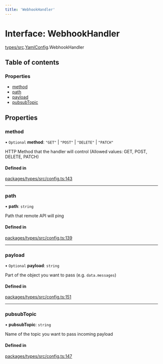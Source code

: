 ```yaml
---
title: 'WebhookHandler'
---
```


# Interface: WebhookHandler

[types/src](../modules/types_src).[YamlConfig](../modules/types_src.YamlConfig).WebhookHandler

## Table of contents

### Properties

- [method](types_src.YamlConfig.WebhookHandler#method)
- [path](types_src.YamlConfig.WebhookHandler#path)
- [payload](types_src.YamlConfig.WebhookHandler#payload)
- [pubsubTopic](types_src.YamlConfig.WebhookHandler#pubsubtopic)

## Properties

### method

• `Optional` **method**: ``"GET"`` | ``"POST"`` | ``"DELETE"`` | ``"PATCH"``

HTTP Method that the handler will control (Allowed values: GET, POST, DELETE, PATCH)

#### Defined in

[packages/types/src/config.ts:143](https://github.com/Urigo/graphql-mesh/blob/master/packages/types/src/config.ts#L143)

___

### path

• **path**: `string`

Path that remote API will ping

#### Defined in

[packages/types/src/config.ts:139](https://github.com/Urigo/graphql-mesh/blob/master/packages/types/src/config.ts#L139)

___

### payload

• `Optional` **payload**: `string`

Part of the object you want to pass (e.g. `data.messages`)

#### Defined in

[packages/types/src/config.ts:151](https://github.com/Urigo/graphql-mesh/blob/master/packages/types/src/config.ts#L151)

___

### pubsubTopic

• **pubsubTopic**: `string`

Name of the topic you want to pass incoming payload

#### Defined in

[packages/types/src/config.ts:147](https://github.com/Urigo/graphql-mesh/blob/master/packages/types/src/config.ts#L147)
